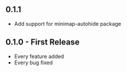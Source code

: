 ## 0.1.1
* Add support for minimap-autohide package

## 0.1.0 - First Release
* Every feature added
* Every bug fixed

